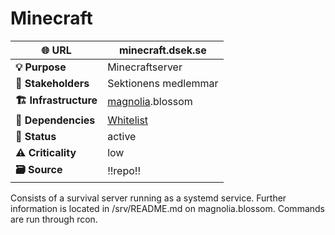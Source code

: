 # Minecraft

| **🌐 URL** | minecraft.dsek.se |
|----|----|
| **💡 Purpose** | Minecraftserver |
| **👥 Stakeholders** | Sektionens medlemmar |
| **🏗️ Infrastructure** | [magnolia](https://cpu.dsek.se./../Infrastructure/Blossom/Magnolia.md).blossom |
| **🔗 Dependencies** | [Whitelist](https://cpu.dsek.se./Whitelist.md) |
| **🚦 Status** | active |
| **⚠️ Criticality** | low |
| **🗃️ Source** | !!repo!! |


Consists of a survival server running as a systemd service. Further information is located in /srv/README.md on magnolia.blossom. Commands are run through rcon.